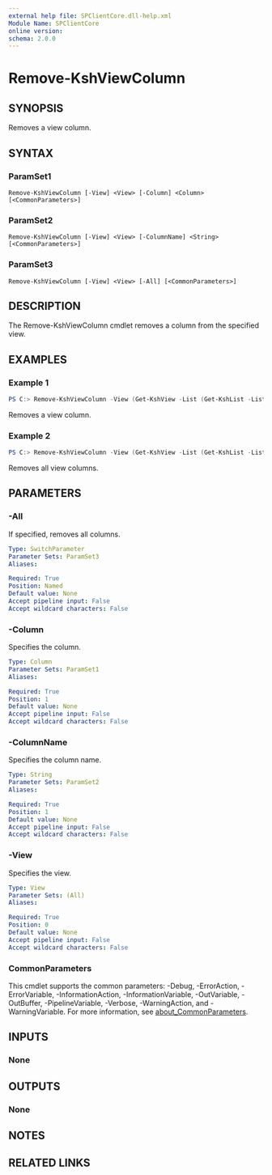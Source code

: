 ```yaml
---
external help file: SPClientCore.dll-help.xml
Module Name: SPClientCore
online version:
schema: 2.0.0
---
```


# Remove-KshViewColumn

## SYNOPSIS
Removes a view column.

## SYNTAX

### ParamSet1
```
Remove-KshViewColumn [-View] <View> [-Column] <Column> [<CommonParameters>]
```

### ParamSet2
```
Remove-KshViewColumn [-View] <View> [-ColumnName] <String> [<CommonParameters>]
```

### ParamSet3
```
Remove-KshViewColumn [-View] <View> [-All] [<CommonParameters>]
```

## DESCRIPTION
The Remove-KshViewColumn cmdlet removes a column from the specified view.

## EXAMPLES

### Example 1
```powershell
PS C:> Remove-KshViewColumn -View (Get-KshView -List (Get-KshList -ListTitle 'Announcements') -ViewTitle 'My Items') -Column (Get-KshColumn -List (Get-KshList -ListTitle 'Announcements') -ColumnName 'Remarks')
```

Removes a view column.

### Example 2
```powershell
PS C:> Remove-KshViewColumn -View (Get-KshView -List (Get-KshList -ListTitle 'Announcements') -ViewTitle 'My Items') -All
```

Removes all view columns.

## PARAMETERS

### -All
If specified, removes all columns.

```yaml
Type: SwitchParameter
Parameter Sets: ParamSet3
Aliases:

Required: True
Position: Named
Default value: None
Accept pipeline input: False
Accept wildcard characters: False
```

### -Column
Specifies the column.

```yaml
Type: Column
Parameter Sets: ParamSet1
Aliases:

Required: True
Position: 1
Default value: None
Accept pipeline input: False
Accept wildcard characters: False
```

### -ColumnName
Specifies the column name.

```yaml
Type: String
Parameter Sets: ParamSet2
Aliases:

Required: True
Position: 1
Default value: None
Accept pipeline input: False
Accept wildcard characters: False
```

### -View
Specifies the view.

```yaml
Type: View
Parameter Sets: (All)
Aliases:

Required: True
Position: 0
Default value: None
Accept pipeline input: False
Accept wildcard characters: False
```

### CommonParameters
This cmdlet supports the common parameters: -Debug, -ErrorAction, -ErrorVariable, -InformationAction, -InformationVariable, -OutVariable, -OutBuffer, -PipelineVariable, -Verbose, -WarningAction, and -WarningVariable. For more information, see [about_CommonParameters](http://go.microsoft.com/fwlink/?LinkID=113216).

## INPUTS

### None

## OUTPUTS

### None

## NOTES

## RELATED LINKS
